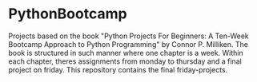 # PythonBootcamp
Projects based on the book "Python Projects For Beginners: A Ten-Week Bootcamp Approach to Python Programming" by Connor P. Milliken. 
The book is structured in such manner where one chapter is a week. Within each chapter, theres assignments from monday to thursday and a final project on friday. 
This repository contains the final friday-projects. 
